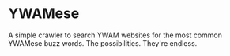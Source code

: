 # YWAMese

A simple crawler to search YWAM websites for the most common YWAMese buzz words. The possibilities. They're endless.